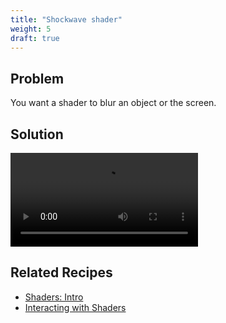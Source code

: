 ```yaml
---
title: "Shockwave shader"
weight: 5
draft: true
---
```


## Problem

You want a shader to blur an object or the screen.

## Solution

<video controls src='/godot_recipes/img/.webm'></video>

## Related Recipes

- [Shaders: Intro](/godot_recipes/shaders/intro/)
- [Interacting with Shaders](/godot_recipes/shaders/interacting/)
